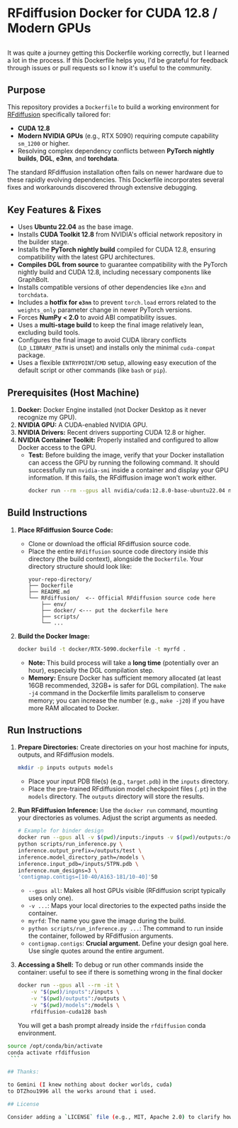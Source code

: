 # RFdiffusion Docker for CUDA 12.8 / Modern GPUs

## 

It was quite a journey getting this Dockerfile working correctly, but I learned a lot in the process.
If this Dockerfile helps you, I'd be grateful for feedback through issues or pull requests so I know it's useful to the community.

## Purpose

This repository provides a `Dockerfile` to build a working environment for [RFdiffusion](https://github.com/RosettaCommons/RFdiffusion) specifically tailored for:

* **CUDA 12.8**
* **Modern NVIDIA GPUs** (e.g., RTX 5090) requiring compute capability `sm_1200` or higher.
* Resolving complex dependency conflicts between **PyTorch nightly builds**, **DGL**, **e3nn**, and **torchdata**.

The standard RFdiffusion installation often fails on newer hardware due to these rapidly evolving dependencies. This Dockerfile incorporates several fixes and workarounds discovered through extensive debugging.

## Key Features & Fixes

* Uses **Ubuntu 22.04** as the base image.
* Installs **CUDA Toolkit 12.8** from NVIDIA's official network repository in the builder stage.
* Installs the **PyTorch nightly build** compiled for CUDA 12.8, ensuring compatibility with the latest GPU architectures.
* **Compiles DGL from source** to guarantee compatibility with the PyTorch nightly build and CUDA 12.8, including necessary components like GraphBolt.
* Installs compatible versions of other dependencies like `e3nn` and `torchdata`.
* Includes a **hotfix for `e3nn`** to prevent `torch.load` errors related to the `weights_only` parameter change in newer PyTorch versions.
* Forces **NumPy < 2.0** to avoid ABI compatibility issues.
* Uses a **multi-stage build** to keep the final image relatively lean, excluding build tools.
* Configures the final image to avoid CUDA library conflicts (`LD_LIBRARY_PATH` is unset) and installs only the minimal `cuda-compat` package.
* Uses a flexible `ENTRYPOINT`/`CMD` setup, allowing easy execution of the default script or other commands (like `bash` or `pip`).

## Prerequisites (Host Machine)

1.  **Docker:** Docker Engine installed (not Docker Desktop as it never recognize my GPU).
2.  **NVIDIA GPU:** A CUDA-enabled NVIDIA GPU.
3.  **NVIDIA Drivers:** Recent drivers supporting CUDA 12.8 or higher.
4.  **NVIDIA Container Toolkit:** Properly installed and configured to allow Docker access to the GPU.
    * **Test:** Before building the image, verify that your Docker installation can access the GPU by running the following command. It should successfully run `nvidia-smi` inside a container and display your GPU information. If this fails, the RFdiffusion image won't work either.
        ```bash
        docker run --rm --gpus all nvidia/cuda:12.8.0-base-ubuntu22.04 nvidia-smi
        ```

## Build Instructions

1.  **Place RFdiffusion Source Code:**
    * Clone or download the official RFdiffusion source code.
    * Place the entire `RFdiffusion` source code directory inside *this* directory (the build context), alongside the `Dockerfile`. Your directory structure should look like:
        ```
        your-repo-directory/
        ├── Dockerfile
        ├── README.md
        └── RFdiffusion/  <-- Official RFdiffusion source code here
            ├── env/
            ├── docker/ <--- put the dockerfile here
            ├── scripts/
            └── ...
        ```

2.  **Build the Docker Image:**
    ```bash
    docker build -t docker/RTX-5090.dockerfile -t myrfd .
    ```
    * **Note:** This build process will take a **long time** (potentially over an hour), especially the DGL compilation step.
    * **Memory:** Ensure Docker has sufficient memory allocated (at least 16GB recommended, 32GB+ is safer for DGL compilation). The `make -j4` command in the Dockerfile limits parallelism to conserve memory; you can increase the number (e.g., `make -j20`) if you have more RAM allocated to Docker.

## Run Instructions

1.  **Prepare Directories:** Create directories on your host machine for inputs, outputs, and RFdiffusion models.
    ```bash
    mkdir -p inputs outputs models
    ```
    * Place your input PDB file(s) (e.g., `target.pdb`) in the `inputs` directory.
    * Place the pre-trained RFdiffusion model checkpoint files (`.pt`) in the `models` directory. The `outputs` directory will store the results.

2.  **Run RFdiffusion Inference:**
    Use the `docker run` command, mounting your directories as volumes. Adjust the script arguments as needed.
    ```bash
    # Example for binder design
    docker run --gpus all -v $(pwd)/inputs:/inputs -v $(pwd)/outputs:/outputs -v $(pwd)/models:/models myrfd \
    python scripts/run_inference.py \
    inference.output_prefix=/outputs/test \
    inference.model_directory_path=/models \
    inference.input_pdb=/inputs/5TPN.pdb \
    inference.num_designs=3 \
    'contigmap.contigs=[10-40/A163-181/10-40]'50
    ```
    * `--gpus all`: Makes all host GPUs visible (RFdiffusion script typically uses only one).
    * `-v ...`: Maps your local directories to the expected paths inside the container.
    * `myrfd`: The name you gave the image during the build.
    * `python scripts/run_inference.py ...`: The command to run inside the container, followed by RFdiffusion arguments.
    * `contigmap.contigs`: **Crucial argument.** Define your design goal here. Use single quotes around the entire argument.

3.  **Accessing a Shell:** To debug or run other commands inside the container:
   useful to see if there is something wrong in the final docker
    ```bash
    docker run --gpus all --rm -it \
        -v "$(pwd)/inputs":/inputs \
        -v "$(pwd)/outputs":/outputs \
        -v "$(pwd)/models":/models \
        rfdiffusion-cuda128 bash
    ```
    
    You will get a bash prompt already inside the `rfdiffusion` conda environment.
    
   ```bash
   source /opt/conda/bin/activate    
   conda activate rfdiffusion
    ```

## Thanks:
 
  to Gemini (I knew nothing about docker worlds, cuda)
  to DTZhou1996 all the works around that i used.

## License

Consider adding a `LICENSE` file (e.g., MIT, Apache 2.0) to clarify how others can use your work.
